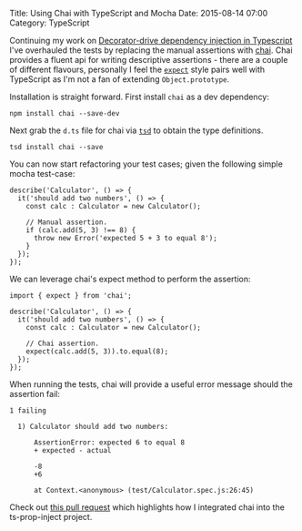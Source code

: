 Title: Using Chai with TypeScript and Mocha
Date: 2015-08-14 07:00
Category: TypeScript

Continuing my work on [Decorator-drive dependency injection in Typescript](/2015/injecting-into-constructors-with-typescript-decorators/) I've overhauled the tests by replacing the manual assertions with [chai](http://chaijs.com/).  Chai provides a fluent api for writing descriptive assertions - there are a couple of different flavours, personally I feel the [`expect`](http://chaijs.com/guide/styles/) style pairs well with TypeScript as I'm not a fan of extending `Object.prototype`.

Installation is straight forward. First install `chai` as a dev dependency:

```
npm install chai --save-dev
```

Next grab the `d.ts` file for chai via [`tsd`](http://definitelytyped.org/tsd/) to obtain the type definitions.

```
tsd install chai --save
```

You can now start refactoring your test cases; given the following simple mocha test-case:

```
describe('Calculator', () => {
  it('should add two numbers', () => {
    const calc : Calculator = new Calculator();

    // Manual assertion.
    if (calc.add(5, 3) !== 8) {
      throw new Error('expected 5 + 3 to equal 8');
    }
  });
});
```

We can leverage chai's expect method to perform the assertion:

```
import { expect } from 'chai';

describe('Calculator', () => {
  it('should add two numbers', () => {
    const calc : Calculator = new Calculator();
    
    // Chai assertion.
    expect(calc.add(5, 3)).to.equal(8);
  });
});
```

When running the tests, chai will provide a useful error message should the assertion fail:

```
1 failing

  1) Calculator should add two numbers:

      AssertionError: expected 6 to equal 8
      + expected - actual

      -8
      +6
      
      at Context.<anonymous> (test/Calculator.spec.js:26:45)
```

Check out [this pull request](https://github.com/jonnyreeves/ts-prop-injection/pull/3) which highlights how I integrated chai into the ts-prop-inject project.